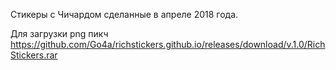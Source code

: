 Стикеры с Чичардом сделанные в апреле 2018 года.

Для загрузки png пикч https://github.com/Go4a/richstickers.github.io/releases/download/v.1.0/RichStickers.rar
